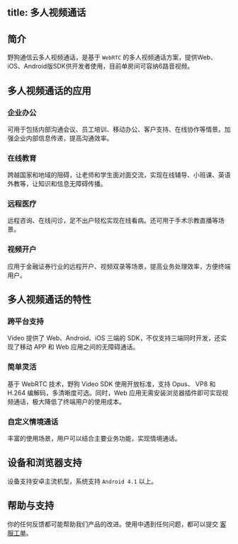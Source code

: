title: 多人视频通话
---



## 简介

野狗通信云多人视频通话，是基于 `WebRTC` 的多人视频通话方案，提供Web、iOS、Android版SDK供开发者使用，目前单房间可容纳6路音视频。

## 多人视频通话的应用

### 企业办公

可用于包括内部沟通会议、员工培训、移动办公、客户支持、在线协作等情景。加强企业内部信息传递，提高沟通效率。

### 在线教育

跨越国家和地域的阻碍，让老师和学生面对面交流，实现在线辅导、小班课、英语外教等，让知识和信息无障碍传播。

### 远程医疗

远程咨询、在线问诊，足不出户轻松实现在线看病。还可用于手术示教直播等场景。

### 视频开户

应用于金融证券行业的远程开户、视频双录等场景，提高业务处理效率，方便终端用户。

## 多人视频通话的特性

### 跨平台支持

Video 提供了 Web、Android、iOS 三端的 SDK，不仅支持三端同时开发，还实现了移动 APP 和 Web 应用之间的无障碍通话。

### 简单灵活

基于 WebRTC 技术，野狗 Video SDK 使用开放标准，支持 Opus、 VP8 和 H.264 编解码，多清晰度可选。同时，Web 应用无需安装浏览器插件即可实现视频通话，极大降低了终端用户的使用成本。

### 自定义情境通话

丰富的使用场景，用户可以结合主要业务功能，实现情境通话。


## 设备和浏览器支持

设备支持安卓主流机型，系统支持 `Android 4.1` 以上。


## 帮助与支持

你的任何反馈都可能帮助我们产品的改进。使用中遇到任何问题，都可以提交 [客服工单](https://wilddog.kf5.com/user/login/?_ga=1.87552923.207002905.1448960317)。
